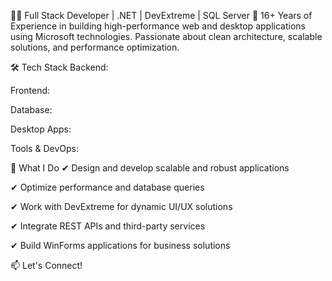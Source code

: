 👨‍💻 Full Stack Developer | .NET | DevExtreme | SQL Server
🚀 16+ Years of Experience in building high-performance web and desktop applications using Microsoft technologies. Passionate about clean architecture, scalable solutions, and performance optimization.

🛠 Tech Stack
Backend:

Frontend:

Database:

Desktop Apps:

Tools & DevOps:

🌟 What I Do
✔ Design and develop scalable and robust applications

✔ Optimize performance and database queries

✔ Work with DevExtreme for dynamic UI/UX solutions

✔ Integrate REST APIs and third-party services

✔ Build WinForms applications for business solutions


📫 Let's Connect!
